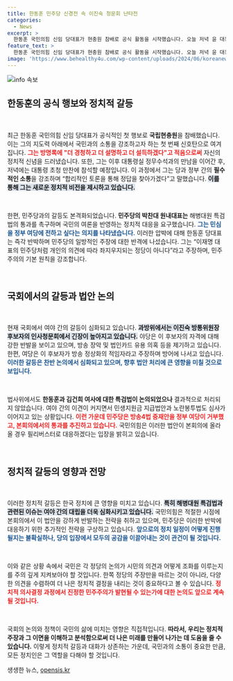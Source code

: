 ```yaml
---
title: 한동훈 민주당 신경전 속 이진숙 청문회 난타전
categories:
  - News
excerpt: >
  한동훈 국민의힘 신임 당대표가 현충원 참배로 공식 활동을 시작했습니다. 오늘 저녁 윤 대통령과의 만찬에선 당정 시너지를 강조하며 민주당과의 신경전을 예고했습니다. 뉴스의 최신 동향을 확인하세요!
feature_text: >
  한동훈 국민의힘 신임 당대표가 현충원 참배로 공식 활동을 시작했습니다. 오늘 저녁 윤 대통령과의 만찬에선 당정 시너지를 강조하며 민주당과의 신경전을 예고했습니다. 뉴스의 최신 동향을 확인하세요!
image: 'https://www.behealthy4u.com/wp-content/uploads/2024/06/koreanews.jpg'
---
```


<p><img src="https://www.behealthy4u.com/wp-content/uploads/2024/06/koreanews.jpg" alt="info 속보" /></p>

<h2 data-ke-size="size26">한동훈의 공식 행보와 정치적 갈등</h2>

<p data-ke-size="size16">&nbsp;</p>

<p>최근 한동훈 국민의힘 신임 당대표가 공식적인 첫 행보로 <b>국립현충원</b>을 참배했습니다. 이는 그의 지도력 아래에서 국민과의 소통을 강조하고자 하는 첫 번째 신호탄으로 여겨집니다. <b><span style="color: #ee2323;">그는 방명록에 "더 경청하고 더 설명하고 더 설득하겠다"고 적음으로써</span></b> 자신의 정치적 신념을 드러냈습니다. 또한, 그는 이후 대통령실 정무수석과의 만남을 이어간 후, 저녁에는 대통령 초청 만찬에 참석할 예정입니다. 이 과정에서 그는 당과 정부 간의 <b>필수적인 소통</b>을 강조하며 “합리적인 토론을 통해 정답을 찾아가겠다”고 말했습니다. <b><span style="background-color: #21538527;">이를 통해 그는 새로운 정치적 비전을 제시하고 있습니다.</span></b></p>

<p data-ke-size="size16">&nbsp;</p>

<p>한편, 민주당과의 갈등도 본격화되었습니다. <b>민주당의 박찬대 원내대표는</b> 해병대원 특검법의 통과를 촉구하며 국민의 여론을 반영하는 정치적 대응을 요구했습니다. <b><span style="color: #1a5490;">그는 민심을 정부 여당에 전하고 싶다는 의지를 나타냈습니다.</span></b> 이러한 압박에 대해 한동훈 당대표는 즉각 반박하며 민주당의 일방적인 주장에 대한 반격에 나섰습니다. 그는 “이재명 대표의 민주당처럼 개인의 의견에 따라 좌지우지되는 정당이 아니다”라고 주장하며, 민주주의의 기본 원칙을 강조합니다.</p>

<p data-ke-size="size16">&nbsp;</p>

<h2 data-ke-size="size26">국회에서의 갈등과 법안 논의</h2>

<p data-ke-size="size16">&nbsp;</p>

<p>현재 국회에서 여야 간의 갈등이 심화되고 있습니다. <b><span style="background-color: #21538527;">과방위에서는 이진숙 방통위원장 후보자의 인사청문회에서 긴장이 높아지고 있습니다.</span></b> 야당은 이 후보자의 자격에 대해 강한 반발을 보이고 있으며, 방송 장악 및 법인카드 유용 의혹 등을 제기하고 있습니다. 한편, 여당은 이 후보자가 방송 정상화의 적임자라고 주장하며 방어에 나서고 있습니다. <b><span style="color: #1a5490;">이러한 갈등은 찬반 논의에서 심화되고 있으며, 향후 법안 처리에 큰 영향을 미칠 것으로 보입니다.</span></b></p>

<p data-ke-size="size16">&nbsp;</p>

<p>법사위에서도 <b>한동훈과 김건희 여사에 대한 특검법이 논의되었으나</b> 결과적으로 처리되지 않았습니다. 여야 간의 이견이 커지면서 민생지원금 지급법안과 노란봉투법도 심사가 이어지고 있는 상황입니다. <b><span style="color: #ee2323;">이런 가운데 민주당은 방송4법 중재안을 정부 여당이 거부했고, 본회의에서의 통과를 추진하고 있습니다.</span></b> 국민의힘은 이러한 법안이 본회의에 올라올 경우 필리버스터로 대응하겠다는 입장을 밝히고 있습니다.</p>

<p data-ke-size="size16">&nbsp;</p>

<h2 data-ke-size="size26">정치적 갈등의 영향과 전망</h2>

<p data-ke-size="size16">&nbsp;</p>

<p>이러한 정치적 갈등은 한국 정치에 큰 영향을 미치고 있습니다. <b><span style="background-color: #21538527;">특히 해병대원 특검법과 관련된 이슈는 여야 간의 대립을 더욱 심화시키고 있습니다.</span></b> 국민의힘은 적절한 시점에 본회의에서 이 법안을 강하게 반발하는 전략을 취하고 있으며, 민주당은 이러한 반박에 대응하기 위한 추가적인 전략을 구상하고 있습니다. <b><span style="color: #1a5490;">앞으로의 정치 일정이 어떻게 진행될지는 불확실하나, 당의 입장에서 모두의 공감을 이끌어내는 것이 관건이 될 것입니다.</span></b></p>

<p data-ke-size="size16">&nbsp;</p>

<p>이와 같은 상황 속에서 국민은 각 정당의 논의가 시민의 의견과 어떻게 조화를 이루는지를 주의 깊게 지켜보아야 할 것입니다. 한쪽 정당의 주장만을 따르는 것이 아니라, 다양한 의견을 수렴하여 더 나은 정치적 결정을 내리는 것이 중요하다고 볼 수 있습니다. <b><span style="color: #ee2323;">정치적 의사결정 과정에서 진정한 민주주의가 발현될 수 있는가에 대한 논의도 앞으로 계속될 것입니다.</span></b></p>

<p data-ke-size="size16">&nbsp;</p>

<p>국회의 논의와 정책이 국민의 삶에 미치는 영향은 직접적입니다. <b>따라서, 우리는 정치적 주장과 그 이면을 이해하고 분석함으로써 더 나은 미래를 만들어 나가는 데 도움을 줄 수 있습니다.</b> 이렇게 정치적 갈등과 대화가 상존하는 가운데, 국민과의 소통이 중요한 만큼, 모든 정치인은 그 역할을 다해야 할 것입니다.</p>
생생한 뉴스, <a href="https://opensis.kr" rel="dofollow">opensis.kr</a>


